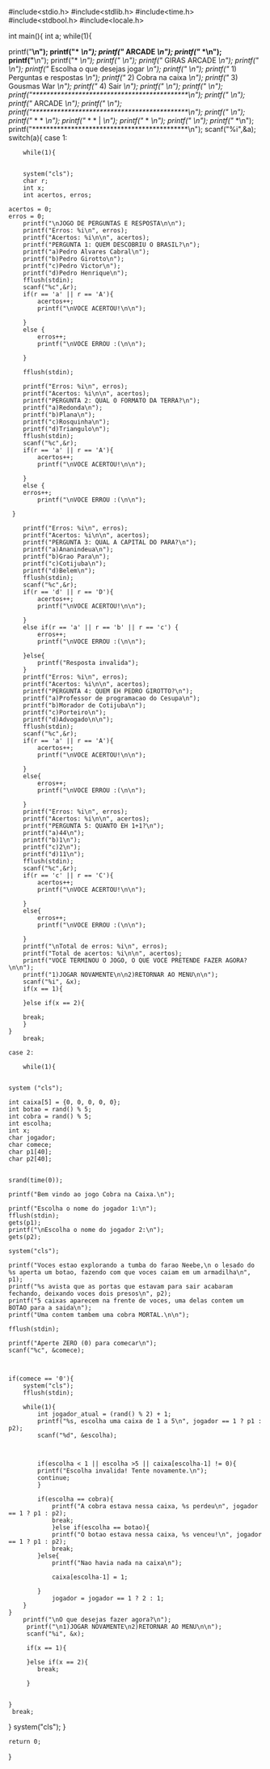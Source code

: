 #include<stdio.h>
#include<stdlib.h>
#include<time.h>
#include<stdbool.h>
#include<locale.h>

int main(){
	int a;
	while(1){
	
printf("********************************************\n");
printf("*                                          *\n");
printf("*                 ARCADE                   *\n");
printf("*                                          *\n");
printf("********************************************\n");
printf("*                                          *\n");
printf("*                                          *\n");
printf("*               GIRAS ARCADE               *\n");
printf("*                                          *\n");
printf("*    Escolha o que desejas jogar           *\n");
printf("*                                          *\n");
printf("*    1) Perguntas e respostas              *\n");
printf("*    2) Cobra na caixa                     *\n");
printf("*    3) Gousmas War                        *\n");
printf("*    4) Sair                               *\n");
printf("*                                          *\n");
printf("*                                          *\n");
printf("********************************************\n");
printf("*                                          *\n");
printf("*                 ARCADE                   *\n");
printf("*                                          *\n");
printf("********************************************\n");
printf("*                                          *\n");
printf("*         *                   *            *\n");
printf("*        * *                  |            *\n");
printf("*         *                                *\n");
printf("*                                          *\n");
printf("*                                          *\n");
printf("********************************************\n");
scanf("%i",&a);
switch(a){
	case 1:
		
		while(1){
		
		
		system("cls");
		char r;
		int x;
		int acertos, erros;
	
	acertos = 0;
	erros = 0;	
		printf("\nJOGO DE PERGUNTAS E RESPOSTA\n\n");
		printf("Erros: %i\n", erros);
		printf("Acertos: %i\n\n", acertos);
		printf("PERGUNTA 1: QUEM DESCOBRIU O BRASIL?\n");
		printf("a)Pedro Alvares Cabral\n");
		printf("b)Pedro Girotto\n");
		printf("c)Pedro Victor\n");
		printf("d)Pedro Henrique\n");
		fflush(stdin);
		scanf("%c",&r);
		if(r == 'a' || r == 'A'){
			acertos++;
			printf("\nVOCE ACERTOU!\n\n");
			
		}
		else {
			erros++;
			printf("\nVOCE ERROU :(\n\n");
			
		}
		
		fflush(stdin);
		
	    printf("Erros: %i\n", erros);
		printf("Acertos: %i\n\n", acertos);
		printf("PERGUNTA 2: QUAL O FORMATO DA TERRA?\n");
		printf("a)Redonda\n");
		printf("b)Plana\n");
		printf("c)Rosquinha\n");
		printf("d)Triangulo\n");
		fflush(stdin);
		scanf("%c",&r);
		if(r == 'a' || r == 'A'){
			acertos++;
			printf("\nVOCE ACERTOU!\n\n");
			
		}
		else { 
		erros++;
			printf("\nVOCE ERROU :(\n\n");
			
	 }
		
		printf("Erros: %i\n", erros);
		printf("Acertos: %i\n\n", acertos);
		printf("PERGUNTA 3: QUAL A CAPITAL DO PARA?\n");
		printf("a)Ananindeua\n");
		printf("b)Grao Para\n");
		printf("c)Cotijuba\n");
		printf("d)Belem\n");
		fflush(stdin);
		scanf("%c",&r);
		if(r == 'd' || r == 'D'){
			acertos++;
			printf("\nVOCE ACERTOU!\n\n");
			
		}
		else if(r == 'a' || r == 'b' || r == 'c') {
			erros++;
			printf("\nVOCE ERROU :(\n\n");
			
		}else{
			printf("Resposta invalida");
		}
		printf("Erros: %i\n", erros);
		printf("Acertos: %i\n\n", acertos);
		printf("PERGUNTA 4: QUEM EH PEDRO GIROTTO?\n");
		printf("a)Professor de programacao do Cesupa\n");
		printf("b)Morador de Cotijuba\n");
		printf("c)Porteiro\n");
		printf("d)Advogado\n\n");
		fflush(stdin);
		scanf("%c",&r);
		if(r == 'a' || r == 'A'){
			acertos++;
			printf("\nVOCE ACERTOU!\n\n");
			
		}
		else{
			erros++;
			printf("\nVOCE ERROU :(\n\n");
			
		}
		printf("Erros: %i\n", erros);
		printf("Acertos: %i\n\n", acertos);
		printf("PERGUNTA 5: QUANTO EH 1+1?\n");
		printf("a)44\n");
		printf("b)1\n");
		printf("c)2\n");
		printf("d)11\n");
		fflush(stdin);
		scanf("%c",&r);
		if(r == 'c' || r == 'C'){
			acertos++;
			printf("\nVOCE ACERTOU!\n\n");
			
		}
		else{
			erros++;
			printf("\nVOCE ERROU :(\n\n");
			
		} 
		printf("\nTotal de erros: %i\n", erros);
		printf("Total de acertos: %i\n\n", acertos);
		printf("VOCE TERMINOU O JOGO, O QUE VOCE PRETENDE FAZER AGORA?\n\n");
		printf("1)JOGAR NOVAMENTE\n\n2)RETORNAR AO MENU\n\n");
		scanf("%i", &x);
		if(x == 1){
			
		}else if(x == 2){
		
		break;	
		}
	}
		break;
	
	case 2:
		
		while(1){
		
	
	system ("cls");
	
	int caixa[5] = {0, 0, 0, 0, 0};
	int botao = rand() % 5;
	int cobra = rand() % 5;
	int escolha;
	int x;
	char jogador;
	char comece;
	char p1[40];
	char p2[40];
	
	
	srand(time(0));
	
	printf("Bem vindo ao jogo Cobra na Caixa.\n");
	
	printf("Escolha o nome do jogador 1:\n");
	fflush(stdin);
	gets(p1);
	printf("\nEscolha o nome do jogador 2:\n");
	gets(p2);
	
	system("cls");
	
	printf("Voces estao explorando a tumba do farao Neebe,\n o lesado do %s aperta um botao, fazendo com que voces caiam em um armadilha\n", p1);
	printf("%s avista que as portas que estavam para sair acabaram fechando, deixando voces dois presos\n", p2);
	printf("5 caixas aparecem na frente de voces, uma delas contem um BOTAO para a saida\n");
	printf("Uma contem tambem uma cobra MORTAL.\n\n");
	
	fflush(stdin);
	
	printf("Aperte ZERO (0) para comecar\n");
	scanf("%c", &comece);
	
	
	
	if(comece == '0'){
		system("cls");
		fflush(stdin);
		
		while(1){
			int jogador_atual = (rand() % 2) + 1;
			printf("%s, escolha uma caixa de 1 a 5\n", jogador == 1 ? p1 : p2);
			scanf("%d", &escolha);
			
			
			
			if(escolha < 1 || escolha >5 || caixa[escolha-1] != 0){
			printf("Escolha invalida! Tente novamente.\n");			
			continue;
			}
			
			if(escolha == cobra){
				printf("A cobra estava nessa caixa, %s perdeu\n", jogador == 1 ? p1 : p2);
				break;
				}else if(escolha == botao){
				printf("O botao estava nessa caixa, %s venceu!\n", jogador == 1 ? p1 : p2);
				break;
			}else{
				printf("Nao havia nada na caixa\n");
				
				caixa[escolha-1] = 1;
														
			}
				jogador = jogador == 1 ? 2 : 1;	
		}
	}
	    printf("\nO que desejas fazer agora?\n");
	     printf("\n1)JOGAR NOVAMENTE\n2)RETORNAR AO MENU\n\n");
		 scanf("%i", &x);
		 
		 if(x == 1){
		 	
		 }else if(x == 2){
		 	break;
		 	
		 }
		
		
	}
	 break;
	 
}
	system("cls");
}

	return 0;
}  
